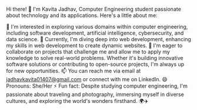 Hi there! 👋
I'm Kavita Jadhav, Computer Engineering student passionate about technology and its applications. Here's a little about me:

👀 I'm interested in exploring various domains within computer engineering, including software development, artificial intelligence, cybersecurity, and data science.
🌱 Currently, I'm diving deep into web development, enhancing my skills in web development to create dynamic websites.
💞️ I'm eager to collaborate on projects that challenge me and allow me to apply my knowledge to solve real-world problems. Whether it's building innovative software solutions or contributing to open-source projects, I'm always up for new opportunities.
📫 You can reach me via email at jadhavkavita01407@gmail.com or connect with me on LinkedIn.
😄 Pronouns: She/Her
⚡ Fun fact: Despite studying computer engineering, I'm passionate about traveling and photography, immersing myself in diverse cultures, and exploring the world's wonders firsthand. 🌍✈️
